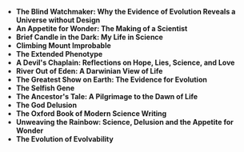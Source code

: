 <ul>
 <li><b><a target="_blank" href="https://github.com/manjunath5496/Richard-Dawkins-Books/blob/master/kin(1).pdf" style="text-decoration:none;">The Blind Watchmaker: Why the Evidence of Evolution Reveals a Universe without Design </a></b></li>
  
<li><b><a target="_blank" href="https://github.com/manjunath5496/Richard-Dawkins-Books/blob/master/kin(2).pdf" style="text-decoration:none;">An Appetite for Wonder: The Making of a Scientist </a></b></li>  
  
<li><b><a target="_blank" href="https://github.com/manjunath5496/Richard-Dawkins-Books/blob/master/kin(3).pdf" style="text-decoration:none;">Brief Candle in the Dark: My Life in Science</a></b></li>
                               
 <li><b><a target="_blank" href="https://github.com/manjunath5496/Richard-Dawkins-Books/blob/master/kin(4).pdf" style="text-decoration:none;">Climbing Mount Improbable </a></b></li> 
 
  <li><b><a target="_blank" href="https://github.com/manjunath5496/Richard-Dawkins-Books/blob/master/kin(5).pdf" style="text-decoration:none;">The Extended Phenotype</a></b></li>   

 <li><b><a target="_blank" href="https://github.com/manjunath5496/Richard-Dawkins-Books/blob/master/kin(6).pdf" style="text-decoration:none;">A Devil's Chaplain: Reflections on Hope, Lies, Science, and Love  </a></b></li>
                <li><b><a target="_blank" href="https://github.com/manjunath5496/Richard-Dawkins-Books/blob/master/kin(7).pdf" style="text-decoration:none;">River Out of Eden: A Darwinian View of Life</a></b></li>
                    <li><b><a target="_blank" href="https://github.com/manjunath5496/Richard-Dawkins-Books/blob/master/kin(8).pdf" style="text-decoration:none;">The Greatest Show on Earth: The Evidence for Evolution</a></b></li> 
                
 <li><b><a target="_blank" href="https://github.com/manjunath5496/Richard-Dawkins-Books/blob/master/kin(9).pdf" style="text-decoration:none;">The Selfish Gene</a></b></li>                              

 <li><b><a target="_blank" href="https://github.com/manjunath5496/Richard-Dawkins-Books/blob/master/kin(10).pdf" style="text-decoration:none;">The Ancestor's Tale: A Pilgrimage to the Dawn of Life </a></b></li>
                
 <li><b><a target="_blank" href="https://github.com/manjunath5496/Richard-Dawkins-Books/blob/master/kin(11).pdf" style="text-decoration:none;"> The God Delusion   </a></b></li>                              
<li><b><a target="_blank" href="https://github.com/manjunath5496/Richard-Dawkins-Books/blob/master/kin(12).pdf" style="text-decoration:none;"> The Oxford Book of Modern Science Writing </a></b></li>

  <li><b><a target="_blank" href="https://github.com/manjunath5496/Richard-Dawkins-Books/blob/master/kin(13).pdf" style="text-decoration:none;">Unweaving the Rainbow: Science, Delusion and the Appetite for Wonder </a></b></li>
                
 <li><b><a target="_blank" href="https://github.com/manjunath5496/Richard-Dawkins-Books/blob/master/kin(14).pdf" style="text-decoration:none;"> The Evolution of Evolvability   </a></b></li>                              

                                  
 
</ul>
